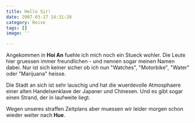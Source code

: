 ```yaml
---
title: Hello Sir!
date: 2007-03-17 14:31:28
category: Reise
tags: []
image: ''

---
```


Angekommen in **Hoi An** fuehle ich mich noch ein Stueck wohler. Die Leute hier gruessen immer freundlichen - und nennen sogar meinen Namen dabei. Nur ist sich keiner sicher ob ich nun "Watches", "Motorbike", "Water" oder "Marijuana" heisse.  

  

Die Stadt an sich ist sehr lauschig und hat die wuerdevolle Atmosphaere einer alten Handelsenklave der Japaner und Chinesen. Und es gibt sogar einen Strand, der in laufweite liegt.  

  

Wegen unseres straffen Zeitplans aber muessen wir leider morgen schon wieder weiter nach **Hue**.
